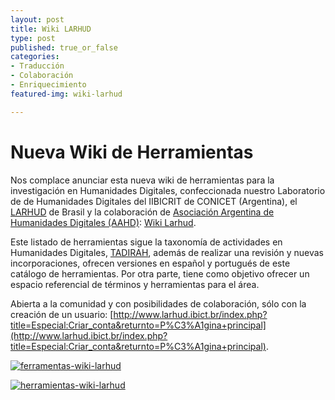 ```yaml
---
layout: post
title: Wiki LARHUD
type: post
published: true_or_false
categories:
- Traducción
- Colaboración
- Enriquecimiento
featured-img: wiki-larhud

---
```


# Nueva Wiki de Herramientas 

Nos complace anunciar esta nueva wiki de herramientas para la investigación en Humanidades Digitales, confeccionada nuestro Laboratorio de de Humanidades Digitales del IIBICRIT de CONICET (Argentina), el <a href="http://www.larhud.ibict.br/" target="_blank">LARHUD</a> de Brasil y la colaboración de <a href="http://aahd.net.ar/" target="_blank">Asociación Argentina de Humanidades Digitales (AAHD)</a>: <a href="http://www.larhud.ibict.br/index.php?title=Herramientas" target="_blank">Wiki Larhud</a>.

Este listado de herramientas sigue la taxonomía de actividades en Humanidades Digitales, <a href="https://www.vocabularyserver.com/tadirah/es/index.php" target="_blank">TADIRAH</a>, además de realizar una revisión y nuevas incorporaciones, ofrecen versiones en español y portugués de este catálogo de herramientas. Por otra parte, tiene como objetivo ofrecer un espacio referencial de términos y herramientas para el área.

Abierta a la comunidad y con posibilidades de colaboración, sólo con la creación de un usuario: [http://www.larhud.ibict.br/index.php?title=Especial:Criar_conta&returnto=P%C3%A1gina+principal](http://www.larhud.ibict.br/index.php?title=Especial:Criar_conta&returnto=P%C3%A1gina+principal).

[![ferramentas-wiki-larhud](/assets/img/posts/ferramentas-wiki-larhud.png)](http://www.larhud.ibict.br/index.php?title=Ferramentas)

[![herramientas-wiki-larhud](/assets/img/posts/herramientas-wiki-larhud.png)](http://www.larhud.ibict.br/index.php?title=Herramientas)
